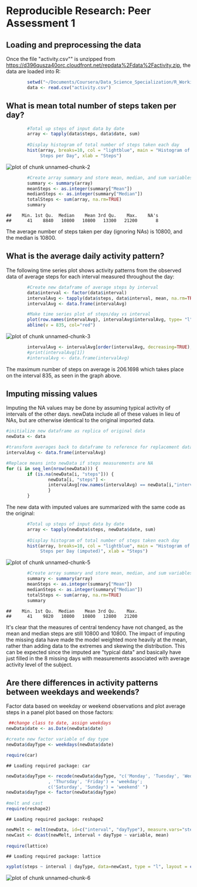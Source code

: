 # Reproducible Research: Peer Assessment 1


## Loading and preprocessing the data

Once the file "activity.csv"" is unzipped from https://d396qusza40orc.cloudfront.net/repdata%2Fdata%2Factivity.zip, the data are loaded into R:


```r
        setwd("~/Documents/Coursera/Data_Science_Specialization/R_Working_Directory")
        data <- read.csv("activity.csv")
```

## What is mean total number of steps taken per day?


```r
        #Total up steps of input data by date
        array <- tapply(data$steps, data$date, sum)
        
        #Display histogram of total number of steps taken each day
        hist(array, breaks=10, col = "lightblue", main = "Histogram of Total   
             Steps per Day", xlab = "Steps")
```

![plot of chunk unnamed-chunk-2](figure/unnamed-chunk-2.png) 

```r
        #Create array summary and store mean, median, and sum variables
        summary <- summary(array)
        meanSteps <- as.integer(summary["Mean"])
        medianSteps <- as.integer(summary["Median"])
        totalSteps <- sum(array, na.rm=TRUE)
        summary
```

```
##    Min. 1st Qu.  Median    Mean 3rd Qu.    Max.    NA's 
##      41    8840   10800   10800   13300   21200       8
```

The average number of steps taken per day (ignoring NAs) is 10800, and the median is 10800.

## What is the average daily activity pattern?

The following time series plot shows activity patterns from the observed data of average steps for each interval measured throughout the day:


```r
        #Create new dataframe of average steps by interval
        data$interval <- factor(data$interval)
        intervalAvg <- tapply(data$steps, data$interval, mean, na.rm=TRUE)
        intervalAvg <- data.frame(intervalAvg)

        #Make time series plot of steps/day vs interval
        plot(row.names(intervalAvg), intervalAvg$intervalAvg, type= "l")
        abline(v = 835, col="red")
```

![plot of chunk unnamed-chunk-3](figure/unnamed-chunk-3.png) 

```r
        intervalAvg <- intervalAvg[order(intervalAvg, decreasing=TRUE),]
        #print(intervalAvg[1])
        #intervalAvg <- data.frame(intervalAvg)
```

The maximum number of steps on average is 206.1698 which takes place on the interval 835, as seen in the graph above.

## Imputing missing values

Imputing the NA values may be done by assuming typical activity of intervals of the other days.  newData include all of these values in lieu of NAs, but are otherwise identical to the original imported data.


```r
#initialize new dataframe as replica of original data
newData <- data

#transform averages back to dataframe to reference for replacement data:
intervalAvg <- data.frame(intervalAvg)

#Replace means into newData if steps measurements are NA
for (i in seq_len(nrow(newData))) {
        if (is.na(newData[i, "steps"])) {
                newData[i, "steps"] <- 
                intervalAvg[row.names(intervalAvg) == newData[i,"interval"],]
                } 
        }
```

The new data with imputed values are summarized with the same code as the original:


```r
        #Total up steps of input data by date
        array <- tapply(newData$steps, newData$date, sum)
        
        #Display histogram of total number of steps taken each day
        hist(array, breaks=10, col = "lightblue", main = "Histogram of Total   
             Steps per Day (imputed)", xlab = "Steps")
```

![plot of chunk unnamed-chunk-5](figure/unnamed-chunk-5.png) 

```r
        #Create array summary and store mean, median, and sum variables
        summary <- summary(array)
        meanSteps <- as.integer(summary["Mean"])
        medianSteps <- as.integer(summary["Median"])
        totalSteps <- sum(array, na.rm=TRUE)
        summary
```

```
##    Min. 1st Qu.  Median    Mean 3rd Qu.    Max. 
##      41    9820   10800   10800   12800   21200
```
It's clear that the measures of central tendency have not changed, as the mean and median steps are still 10800 and 10800.  The impact of imputing the missing data have made the model weighted more heavily at the mean, rather than adding data to the extremes and skewing the distribution.  This can be expected since the imputed are "typical data" and basically have just filled in the 8 missing days with measurements associated with average activity level of the subject.

## Are there differences in activity patterns between weekdays and weekends?

Factor data based on weekday or weekend observations and plot average steps in a panel plot based on those factors:


```r
 ##change class to date, assign weekdays
newData$date <- as.Date(newData$date)

#create new factor variable of day type
newData$dayType <- weekdays(newData$date)

require(car)
```

```
## Loading required package: car
```

```r
newData$dayType <- recode(newData$dayType, "c('Monday', 'Tuesday', 'Wednesday'                
                , 'Thursday', 'Friday') = 'weekday';
                c('Saturday', 'Sunday') = 'weekend' ")
newData$dayType <- factor(newData$dayType)
        
#melt and cast
require(reshape2)
```

```
## Loading required package: reshape2
```

```r
newMelt <- melt(newData, id=c("interval", "dayType"), measure.vars="steps" )
newCast <- dcast(newMelt, interval + dayType ~ variable, mean)
        
require(lattice)
```

```
## Loading required package: lattice
```

```r
xyplot(steps ~ interval | dayType, data=newCast, type = "l", layout = c(1,2))
```

![plot of chunk unnamed-chunk-6](figure/unnamed-chunk-6.png) 
